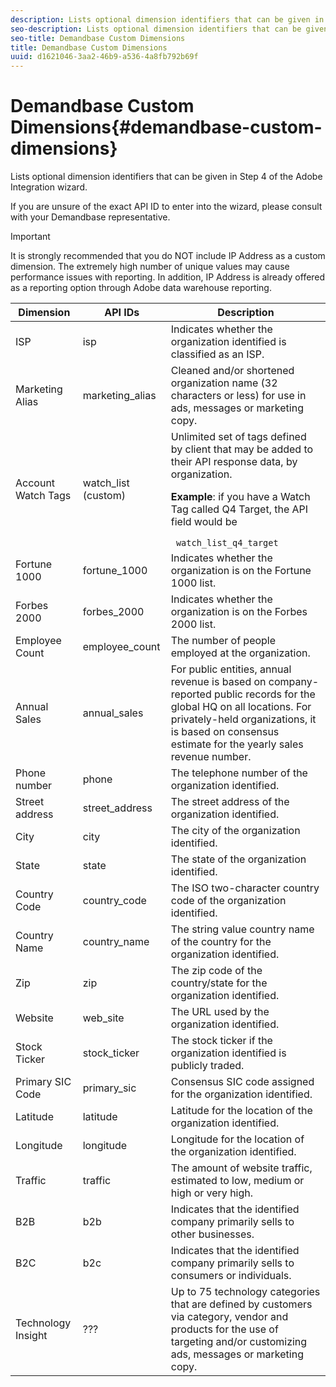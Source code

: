 ```yaml
---
description: Lists optional dimension identifiers that can be given in Step 4 of the Adobe Integration wizard.
seo-description: Lists optional dimension identifiers that can be given in Step 4 of the Adobe Integration wizard.
seo-title: Demandbase Custom Dimensions
title: Demandbase Custom Dimensions
uuid: d1621046-3aa2-46b9-a536-4a8fb792b69f
---
```


# Demandbase Custom Dimensions{#demandbase-custom-dimensions}

Lists optional dimension identifiers that can be given in Step 4 of the Adobe Integration wizard.

If you are unsure of the exact API ID to enter into the wizard, please consult with your Demandbase representative. 

>[!IMPORTANT]
>
>It is strongly recommended that you do NOT include IP Address as a custom dimension. The extremely high number of unique values may cause performance issues with reporting. In addition, IP Address is already offered as a reporting option through Adobe data warehouse reporting.

<table id="table_3B44A18BE5FE45BC83389F89B48D9B97"> 
 <thead> 
  <tr> 
   <th colname="col1" class="entry"> Dimension </th> 
   <th colname="col2" class="entry"> API IDs </th> 
   <th colname="col3" class="entry"> Description </th> 
  </tr>
 </thead>
 <tbody> 
  <tr> 
   <td colname="col1"> ISP </td> 
   <td colname="col2"> isp </td> 
   <td colname="col3"> Indicates whether the organization identified is classified as an ISP. </td> 
  </tr> 
  <tr> 
   <td colname="col1"> Marketing Alias </td> 
   <td colname="col2"> marketing_alias </td> 
   <td colname="col3"> Cleaned and/or shortened organization name (32 characters or less) for use in ads, messages or marketing copy. </td> 
  </tr> 
  <tr> 
   <td colname="col1"> Account Watch Tags </td> 
   <td colname="col2"> watch_list (custom) </td> 
   <td colname="col3">Unlimited set of tags defined by client that may be added to their API response data, by organization. <p><b>Example</b>: if you have a Watch Tag called Q4 Target, the API field would be </p> <code> watch_list_q4_target</code> </td> 
  </tr> 
  <tr> 
   <td colname="col1"> Fortune 1000 </td> 
   <td colname="col2"> fortune_1000 </td> 
   <td colname="col3"> Indicates whether the organization is on the Fortune 1000 list. </td> 
  </tr> 
  <tr> 
   <td colname="col1"> Forbes 2000 </td> 
   <td colname="col2"> forbes_2000 </td> 
   <td colname="col3"> Indicates whether the organization is on the Forbes 2000 list. </td> 
  </tr> 
  <tr> 
   <td colname="col1"> Employee Count </td> 
   <td colname="col2"> employee_count </td> 
   <td colname="col3"> The number of people employed at the organization. </td> 
  </tr> 
  <tr> 
   <td colname="col1"> Annual Sales </td> 
   <td colname="col2"> annual_sales </td> 
   <td colname="col3"> For public entities, annual revenue is based on company-reported public records for the global HQ on all locations. For privately-held organizations, it is based on consensus estimate for the yearly sales revenue number. </td> 
  </tr> 
  <tr> 
   <td colname="col1"> Phone number </td> 
   <td colname="col2"> phone </td> 
   <td colname="col3"> The telephone number of the organization identified. </td> 
  </tr> 
  <tr> 
   <td colname="col1"> Street address </td> 
   <td colname="col2"> street_address </td> 
   <td colname="col3"> The street address of the organization identified. </td> 
  </tr> 
  <tr> 
   <td colname="col1"> City </td> 
   <td colname="col2"> city </td> 
   <td colname="col3"> The city of the organization identified. </td> 
  </tr> 
  <tr> 
   <td colname="col1"> State </td> 
   <td colname="col2"> state </td> 
   <td colname="col3"> The state of the organization identified. </td> 
  </tr> 
  <tr> 
   <td colname="col1"> Country Code </td> 
   <td colname="col2"> country_code </td> 
   <td colname="col3"> The ISO two-character country code of the organization identified. </td> 
  </tr> 
  <tr> 
   <td colname="col1"> Country Name </td> 
   <td colname="col2"> country_name </td> 
   <td colname="col3"> The string value country name of the country for the organization identified. </td> 
  </tr> 
  <tr> 
   <td colname="col1"> Zip </td> 
   <td colname="col2"> zip </td> 
   <td colname="col3"> The zip code of the country/state for the organization identified. </td> 
  </tr> 
  <tr> 
   <td colname="col1"> Website </td> 
   <td colname="col2"> web_site </td> 
   <td colname="col3"> The URL used by the organization identified. </td> 
  </tr> 
  <tr> 
   <td colname="col1"> Stock Ticker </td> 
   <td colname="col2"> stock_ticker </td> 
   <td colname="col3"> The stock ticker if the organization identified is publicly traded. </td> 
  </tr> 
  <tr> 
   <td colname="col1"> Primary SIC Code </td> 
   <td colname="col2"> primary_sic </td> 
   <td colname="col3"> Consensus SIC code assigned for the organization identified. </td> 
  </tr> 
  <tr> 
   <td colname="col1"> Latitude </td> 
   <td colname="col2"> latitude </td> 
   <td colname="col3"> Latitude for the location of the organization identified. </td> 
  </tr> 
  <tr> 
   <td colname="col1"> Longitude </td> 
   <td colname="col2"> longitude </td> 
   <td colname="col3"> Longitude for the location of the organization identified. </td> 
  </tr> 
  <tr> 
   <td colname="col1"> Traffic </td> 
   <td colname="col2"> traffic </td> 
   <td colname="col3"> The amount of website traffic, estimated to low, medium or high or very high. </td> 
  </tr> 
  <tr> 
   <td colname="col1"> B2B </td> 
   <td colname="col2"> b2b </td> 
   <td colname="col3"> Indicates that the identified company primarily sells to other businesses. </td> 
  </tr> 
  <tr> 
   <td colname="col1"> B2C </td> 
   <td colname="col2"> b2c </td> 
   <td colname="col3"> Indicates that the identified company primarily sells to consumers or individuals. </td> 
  </tr> 
  <tr> 
   <td colname="col1"> Technology Insight </td> 
   <td colname="col2"> ??? </td> 
   <td colname="col3"> Up to 75 technology categories that are defined by customers via category, vendor and products for the use of targeting and/or customizing ads, messages or marketing copy. </td> 
  </tr> 
 </tbody> 
</table>

